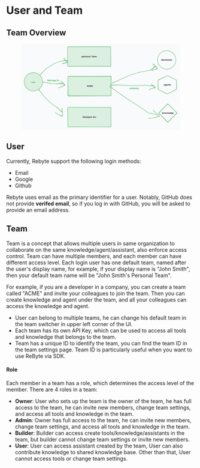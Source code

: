 # User and Team

## Team Overview

<figure><img src="../../.gitbook/assets/image (8).png" alt=""><figcaption></figcaption></figure>

## User

Currently, Rebyte support the following login methods:

* Email
* Google
* Github

Rebyte uses email as the primary identifier for a user. Notably, GitHub does not provide **verifed email**, so if you log in with GitHub, you will be asked to provide an email address.

## Team

Team is a concept that allows multiple users in same organization to collaborate on the same knowledge/agent/assistant, also enforce access control. Team can have multiple members, and each member can have different access level. Each login user has one default team, named after the user's display name, for example, if your display name is "John Smith", then your default team name will be "John Smith's Personal Team".

For example, if you are a developer in a company, you can create a team called "ACME" and invite your colleagues to join the team. Then you can create knowledge and agent under the team, and all your colleagues can access the knowledge and agent.

* User can belong to multiple teams, he can change his default team in the team switcher in upper left corner of the UI.
* Each team has its own API Key, which can be used to access all tools and knowledge that belongs to the team.
* Team has a unique ID to identify the team, you can find the team ID in the team settings page. Team ID is particularly useful when you want to use ReByte via SDK.

#### Role

Each member in a team has a role, which determines the access level of the member. There are 4 roles in a team:

* **Owner**: User who sets up the team is the owner of the team, he has full access to the team, he can invite new members, change team settings, and access all tools and knowledge in the team.
* **Admin**: Owner has full access to the team, he can invite new members, change team settings, and access all tools and knowledge in the team.
* **Builder**: Builder can access create tools/knowledge/assistants in the team, but builder cannot change team settings or invite new members.
* **User**: User can access assistant created by the team, User can also contribute knowledge to shared knowledge base. Other than that, User cannot access tools or change team settings.

[//]: # (see also: [Access Control]&#40;access-control.md&#41; for more details.)
